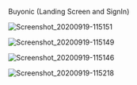 Buyonic (Landing Screen and SignIn)

![Screenshot_20200919-115151](https://user-images.githubusercontent.com/50584809/98018667-a4f25b80-1e22-11eb-8dbe-9501253ff866.jpg)


![Screenshot_20200919-115149](https://user-images.githubusercontent.com/50584809/98018674-a6bc1f00-1e22-11eb-9590-0ab3f898526a.jpg)


![Screenshot_20200919-115146](https://user-images.githubusercontent.com/50584809/98018677-a754b580-1e22-11eb-9570-133e5f73055b.jpg)


![Screenshot_20200919-115218](https://user-images.githubusercontent.com/50584809/98018684-a7ed4c00-1e22-11eb-8429-2ae07fb5e24f.jpg)
